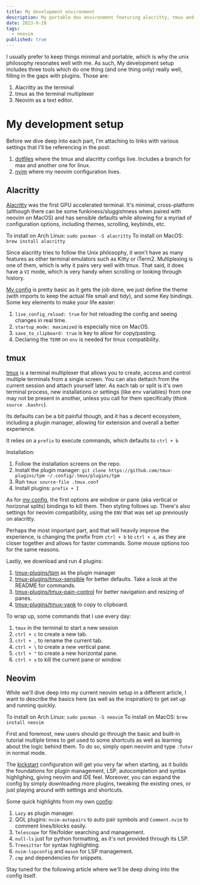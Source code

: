 ```yaml
---
title: My development environment
description: My portable dev environment featuring alacritty, tmux and neovim
date: 2023-9-28
tags:
  - neovim
published: true
---
```


I usually prefer to keep things minimal and portable, which is why the unix philosophy resonates well with me. As such, My development setup includes three tools which do one thing (and one thing only) really well, filling in the gaps with plugins. Those are:
1. Alacritty as the terminal
2. tmux as the terminal multiplexer
3. Neovim as a text editor.

# My development setup

Before we dive deep into each part, I'm attaching to links with various settings that I'll be referencing in the post:
1. [dotfiles](https://github.com/nanchano/dotfiles/tree/linux) where the tmux and alacritty configs live. Includes a branch for max and another one for linux.
2. [nvim](https://github.com/nanchano/nvim) where my neovim configuration lives.

## Alacritty
[Alacritty](https://github.com/alacritty/alacritty) was the first GPU accelerated terminal. It's minimal, cross-platform (although there can be some funkiness/sluggishness when paired with neovim on MacOS) and has sensible defaults while allowing for a myriad of configuration options, including themes, scrolling, keybinds, etc.

To install on Arch Linux: `sudo pacman -S alacritty`
To install on MacOS: `brew install alacritty`

Since alacritty tries to follow the Unix philosophy, it won't have as many features as other terminal emulators such as Kitty or iTerm2. Multiplexing is one of them, which is why it pairs very well with tmux. That said, it does have a `VI` mode, which is very handy when scrolling or looking through history.

[My config](https://github.com/nanchano/dotfiles/tree/mac/alacritty) is pretty basic as it gets the job done, we just define the theme (with imports to keep the actual file small and tidy), and some Key bindings. Some key elements to make your life easier:
1. `live_config_reload: true` for hot reloading the config and seeing changes in real time.
2. `startup_mode: maximized` is especially nice on MacOS.
3. `save_to_clipboard: true` is key to allow for copy/pasting.
4. Declaring the `TERM` on `env` is needed for tmux compatibility.

## tmux
[tmux](https://github.com/tmux/tmux) is a terminal multiplexer that allows you to create, access and control multiple terminals from a single screen. You can also dettach from the current session and attach yourself later. As each tab or split is it's own terminal process, new installations or settings (like env variables) from one may not be present in another, unless you call for them specifically (think `source .bashrc`).

Its defaults can be a bit painful though, and it has a decent ecosystem, including a plugin manager, allowing for extension and overall a better experience.

It relies on a `prefix` to execute commands, which defaults to `ctrl + b`

Installation:
1. Follow the installation screens on the repo.
2. Install the plugin manager: `git clone https://github.com/tmux-plugins/tpm ~/.config/.tmux/plugins/tpm`
3. Run `tmux source-file .tmux.conf`
4. Install plugins: `prefix + I`

As for [my config](https://github.com/nanchano/dotfiles/blob/mac/.tmux.conf), the first options are window or pane (aka vertical or horizonal splits) bindings to kill them. Then styling follows up. There's also settings for neovim compatibility, using the `ENV` that was set up previously on alacritty.

Perhaps the most important part, and that will heavily improve the experience, is changing the prefix from `ctrl + b` to `ctrl + a`, as they are closer together and allows for faster commands. Some mouse options too for the same reasons.

Lastly, we download and run 4 plugins:
1. [tmux-plugins/tpm](https://github.com/tmux-plugins/tpm) as the plugin manager
2. [tmux-plugins/tmux-sensible](https://github.com/tmux-plugins/tmux-sensible) for better defaults. Take a look at the README for commands.
3. [tmux-plugins/tmux-pain-control](https://github.com/tmux-plugins/tmux-pain-control) for better navigation and resizing of panes.
3. [tmux-plugins/tmux-yank](https://github.com/tmux-plugins/tmux-yank) to copy to clipboard.

To wrap up, some commands that I use every day:
1. `tmux` in the terminal to start a new session
2. `ctrl + c` to create a new tab.
3. `ctrl + ,` to rename the current tab.
4. `ctrl + \` to create a new vertical pane.
5. `ctrl + "` to create a new horizontal pane.
6. `ctrl + x` to kill the current pane or window.

## Neovim
While we'll dive deep into my current neovim setup in a different article, I want to describe the basics here (as well as the inspiration) to get set up and running quickly.

To install on Arch Linux: `sudo pacman -S neovim`
To install on MacOS: `brew install neovim`

First and foremost, new users should go through the basic and built-in tutorial multiple times to get used to some shortcuts as well as learning about the logic behind them. To do so, simply open neovim and type `:Tutor` in normal mode.

The [kickstart](https://github.com/nvim-lua/kickstart.nvim) configuration will get you very far when starting, as it builds the foundations for plugin management, LSP, autocompletion and syntax highlighing, giving neovim and IDE feel. Moreover, you can expand the config by simply downloading more plugins, tweaking the existing ones, or just playing around with settings and shortcuts.

Some quick highlights from my own [config](https://github.com/nanchano/nvim/blob/main/init.lua):
1. `Lazy` as plugin manager.
2. QOL plugins: `nvim-autopairs` to auto pair symbols and `Comment.nvim` to comment lines/blocks easily.
3. `Telescope` for file/folder searching and management.
4. `null-ls` just for python formatting, as it's not provided through its LSP.
5. `Treesitter` for syntax highlighting.
6. `nvim-lspconfig` and `mason` for LSP management.
7. `cmp` and dependencies for snippets.

Stay tuned for the following article where we'll be deep diving into the config itself.
